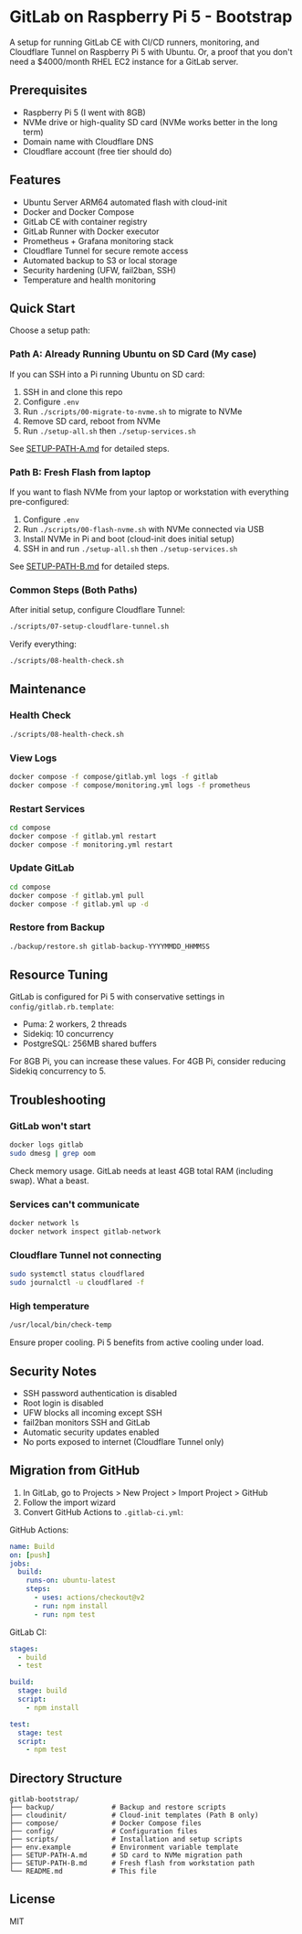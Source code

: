 # GitLab on Raspberry Pi 5 - Bootstrap

A setup for running GitLab CE with CI/CD runners, monitoring, and Cloudflare Tunnel on Raspberry Pi 5 with Ubuntu.
Or, a proof that you don't need a $4000/month RHEL EC2 instance for a GitLab server.

## Prerequisites

- Raspberry Pi 5 (I went with 8GB)
- NVMe drive or high-quality SD card (NVMe works better in the long term)
- Domain name with Cloudflare DNS
- Cloudflare account (free tier should do)

## Features

- Ubuntu Server ARM64 automated flash with cloud-init
- Docker and Docker Compose
- GitLab CE with container registry
- GitLab Runner with Docker executor
- Prometheus + Grafana monitoring stack
- Cloudflare Tunnel for secure remote access
- Automated backup to S3 or local storage
- Security hardening (UFW, fail2ban, SSH)
- Temperature and health monitoring

## Quick Start

Choose a setup path:

### Path A: Already Running Ubuntu on SD Card (My case)

If you can SSH into a Pi running Ubuntu on SD card:

1. SSH in and clone this repo
2. Configure `.env`
3. Run `./scripts/00-migrate-to-nvme.sh` to migrate to NVMe
4. Remove SD card, reboot from NVMe
5. Run `./setup-all.sh` then `./setup-services.sh`

See [SETUP-PATH-A.md](SETUP-PATH-A.md) for detailed steps.

### Path B: Fresh Flash from laptop

If you want to flash NVMe from your laptop or workstation with everything pre-configured:

1. Configure `.env`
2. Run `./scripts/00-flash-nvme.sh` with NVMe connected via USB
3. Install NVMe in Pi and boot (cloud-init does initial setup)
4. SSH in and run `./setup-all.sh` then `./setup-services.sh`

See [SETUP-PATH-B.md](SETUP-PATH-B.md) for detailed steps.

### Common Steps (Both Paths)

After initial setup, configure Cloudflare Tunnel:

```bash
./scripts/07-setup-cloudflare-tunnel.sh
```

Verify everything:

```bash
./scripts/08-health-check.sh
```

## Maintenance

### Health Check
```bash
./scripts/08-health-check.sh
```

### View Logs
```bash
docker compose -f compose/gitlab.yml logs -f gitlab
docker compose -f compose/monitoring.yml logs -f prometheus
```

### Restart Services
```bash
cd compose
docker compose -f gitlab.yml restart
docker compose -f monitoring.yml restart
```

### Update GitLab
```bash
cd compose
docker compose -f gitlab.yml pull
docker compose -f gitlab.yml up -d
```

### Restore from Backup
```bash
./backup/restore.sh gitlab-backup-YYYYMMDD_HHMMSS
```

## Resource Tuning

GitLab is configured for Pi 5 with conservative settings in `config/gitlab.rb.template`:
- Puma: 2 workers, 2 threads
- Sidekiq: 10 concurrency
- PostgreSQL: 256MB shared buffers

For 8GB Pi, you can increase these values. For 4GB Pi, consider reducing Sidekiq concurrency to 5.

## Troubleshooting

### GitLab won't start
```bash
docker logs gitlab
sudo dmesg | grep oom
```
Check memory usage. GitLab needs at least 4GB total RAM (including swap). What a beast.

### Services can't communicate
```bash
docker network ls
docker network inspect gitlab-network
```

### Cloudflare Tunnel not connecting
```bash
sudo systemctl status cloudflared
sudo journalctl -u cloudflared -f
```

### High temperature
```bash
/usr/local/bin/check-temp
```
Ensure proper cooling. Pi 5 benefits from active cooling under load.

## Security Notes

- SSH password authentication is disabled
- Root login is disabled
- UFW blocks all incoming except SSH
- fail2ban monitors SSH and GitLab
- Automatic security updates enabled
- No ports exposed to internet (Cloudflare Tunnel only)

## Migration from GitHub

1. In GitLab, go to Projects > New Project > Import Project > GitHub
2. Follow the import wizard
3. Convert GitHub Actions to `.gitlab-ci.yml`:

GitHub Actions:
```yaml
name: Build
on: [push]
jobs:
  build:
    runs-on: ubuntu-latest
    steps:
      - uses: actions/checkout@v2
      - run: npm install
      - run: npm test
```

GitLab CI:
```yaml
stages:
  - build
  - test

build:
  stage: build
  script:
    - npm install

test:
  stage: test
  script:
    - npm test
```

## Directory Structure

```
gitlab-bootstrap/
├── backup/              # Backup and restore scripts
├── cloudinit/           # Cloud-init templates (Path B only)
├── compose/             # Docker Compose files
├── config/              # Configuration files
├── scripts/             # Installation and setup scripts
├── env.example          # Environment variable template
├── SETUP-PATH-A.md      # SD card to NVMe migration path
├── SETUP-PATH-B.md      # Fresh flash from workstation path
└── README.md            # This file
```

## License

MIT
